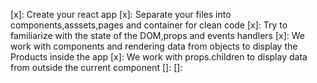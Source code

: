 [x]: Create your react app
[x]: Separate your files into components,asssets,pages and container for clean code
[x]: Try to familiarize with the state of the DOM,props and events handlers
[x]: We work with components and rendering data from objects to display the Products inside the app 
[x]: We work with props.children to display data from outside the current component
[]:
[]: